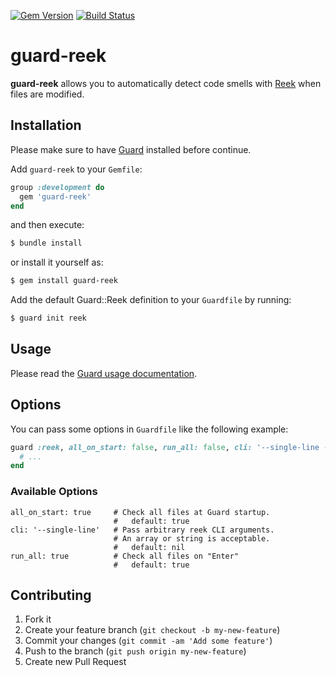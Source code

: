 [![Gem Version](http://img.shields.io/gem/v/guard-reek.svg)](http://badge.fury.io/rb/guard-reek)
[![Build Status](https://travis-ci.org/grantspeelman/guard-reek.svg?branch=master)](https://travis-ci.org/grantspeelman/guard-reek)

# guard-reek

**guard-reek** allows you to automatically detect code smells with [Reek](https://github.com/troessner/reek) when files are modified.

## Installation

Please make sure to have [Guard](https://github.com/guard/guard) installed before continue.

Add `guard-reek` to your `Gemfile`:

```ruby
group :development do
  gem 'guard-reek'
end
```

and then execute:

```sh
$ bundle install
```

or install it yourself as:

```sh
$ gem install guard-reek
```

Add the default Guard::Reek definition to your `Guardfile` by running:

```sh
$ guard init reek
```

## Usage

Please read the [Guard usage documentation](https://github.com/guard/guard#readme).

## Options

You can pass some options in `Guardfile` like the following example:

```ruby
guard :reek, all_on_start: false, run_all: false, cli: '--single-line --no-wiki-links' do
  # ...
end
```

### Available Options

```
all_on_start: true     # Check all files at Guard startup.
                       #   default: true
cli: '--single-line'   # Pass arbitrary reek CLI arguments.
                       # An array or string is acceptable.
                       #   default: nil
run_all: true          # Check all files on "Enter"
                       #   default: true
```

## Contributing

1. Fork it
2. Create your feature branch (`git checkout -b my-new-feature`)
3. Commit your changes (`git commit -am 'Add some feature'`)
4. Push to the branch (`git push origin my-new-feature`)
5. Create new Pull Request
